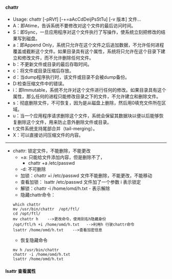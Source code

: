 #### chattr
* Usage: chattr [-pRVf] [-+=aAcCdDeijPsStTu] [-v 版本] 文件...
* A：即Atime，告诉系统不要修改对这个文件的最后访问时间。
* S：即Sync，一旦应用程序对这个文件执行了写操作，使系统立刻把修改的结果写到磁盘。
* a：即Append Only，系统只允许在这个文件之后追加数据，不允许任何进程覆盖或截断这个文件。如果目录具有这个属性，系统将只允许在这个目录下建立和修改文件，而不允许删除任何文件。
* b：不更新文件或目录的最后存取时间。
* c：将文件或目录压缩后存放。
* d：当dump程序执行时，该文件或目录不会被dump备份。
* D:检查压缩文件中的错误。
* i：即Immutable，系统不允许对这个文件进行任何的修改。如果目录具有这个属性，那么任何的进程只能修改目录之下的文件，不允许建立和删除文件。
* s：彻底删除文件，不可恢复，因为是从磁盘上删除，然后用0填充文件所在区域。
* u：当一个应用程序请求删除这个文件，系统会保留其数据块以便以后能够恢复删除这个文件，用来防止意外删除文件或目录。
* t:文件系统支持尾部合并（tail-merging）。
* X：可以直接访问压缩文件的内容。
-----
* chattr: 锁定文件，不能删除，不能更改
    * +a:  只能给文件添加内容，但是删除不了，
        * chattr +a  /etc/passwd
    * -d:      不可删除
    * 加锁：chattr +i  /etc/passwd       文件不能删除，不能更改，不能移动
    * 查看加锁： lsattr /etc/passwd      文件加了一个参数 i 表示锁定
    * 解锁：chattr -i /home/omd/h.txt    - 表示解除
    * 隐藏chattr命令：
    ```
    which chattr
    mv /usr/bin/chattr  /opt/ftl/
    cd /opt/ftl/ 
    mv chattr h    -->更改命令，使用别名h隐藏身份
    /opt/ftl/h +i /home/omd/h.txt   -->利用h 行驶chattr命令
    lsattr /home/omd/h.txt    -->查看加密信息
    ```
    * 恢复隐藏命令
    ```
    mv h /usr/bin/chattr    
    chattr -i /home/omd/h.txt
    lsattr /home/omd/h.txt
    ```
  
#### lsattr 查看属性